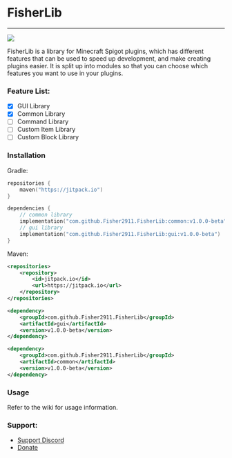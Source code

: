 # FisherLib

-----------------
[![](https://jitpack.io/v/Fisher2911/FisherLib.svg)](https://jitpack.io/#Fisher2911/FisherLib)

FisherLib is a library for Minecraft Spigot plugins, which has different features that can be used to speed up
development, and make creating plugins easier. It is split up into modules so that you can choose which features you
want to use in your plugins.

### Feature List:

- [x] GUI Library
- [X] Common Library
- [ ] Command Library
- [ ] Custom Item Library
- [ ] Custom Block Library

### Installation

Gradle:

```kotlin
repositories {
    maven("https://jitpack.io")
}

dependencies {
    // common library
    implementation("com.github.Fisher2911.FisherLib:common:v1.0.0-beta")
    // gui library
    implementation("com.github.Fisher2911.FisherLib:gui:v1.0.0-beta")
}
```

Maven:

```xml
<repositories>
	<repository>
	    <id>jitpack.io</id>
	    <url>https://jitpack.io</url>
	</repository>
</repositories>

<dependency>
    <groupId>com.github.Fisher2911.FisherLib</groupId>
    <artifactId>gui</artifactId>
    <version>v1.0.0-beta</version>
</dependency>

<dependency>
    <groupId>com.github.Fisher2911.FisherLib</groupId>
    <artifactId>common</artifactId>
    <version>v1.0.0-beta</version>
</dependency>
```

### Usage

Refer to the wiki for usage information.

### Support:

- [Support Discord](https://discord.gg/zJQbHXYGWy)
- [Donate](https://buy.stripe.com/3cs7t5dNe4WQ1Ec4gX)